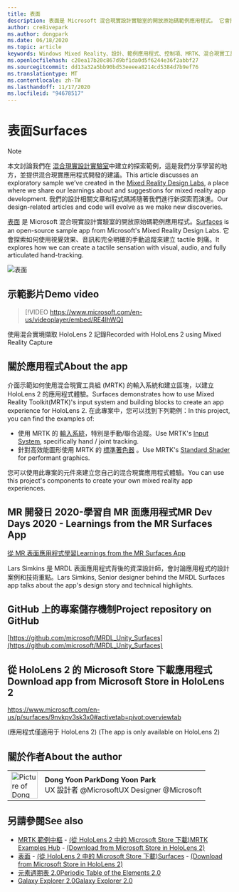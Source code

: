 ```yaml
---
title: 表面
description: 表面是 Microsoft 混合現實設計實驗室的開放原始碼範例應用程式。 它會探索如何使用視覺效果、音訊和完全明確的手動追蹤來建立 tactile 刺痛。
author: cre8ivepark
ms.author: dongpark
ms.date: 06/18/2020
ms.topic: article
keywords: Windows Mixed Reality、設計、範例應用程式、控制項、MRTK、混合現實工具組、Unity、範例應用程式、範例應用程式、開放原始碼、Microsoft Store、HoloLens、混合現實耳機、windows Mixed Reality 耳機、虛擬實境耳機
ms.openlocfilehash: c20ea17b20c867d9bf1da0d5f6244e36f2abbf27
ms.sourcegitcommit: dd13a32a5bb90bd53eeeea8214cd5384d7b9ef76
ms.translationtype: MT
ms.contentlocale: zh-TW
ms.lasthandoff: 11/17/2020
ms.locfileid: "94678517"
---
```

# <a name="surfaces"></a><span data-ttu-id="51ee8-105">表面</span><span class="sxs-lookup"><span data-stu-id="51ee8-105">Surfaces</span></span>

>[!NOTE]
><span data-ttu-id="51ee8-106">本文討論我們在 [混合現實設計實驗室](https://github.com/Microsoft/MRDesignLabs_Unity)中建立的探索範例，這是我們分享學習的地方，並提供混合現實應用程式開發的建議。</span><span class="sxs-lookup"><span data-stu-id="51ee8-106">This article discusses an exploratory sample we’ve created in the [Mixed Reality Design Labs](https://github.com/Microsoft/MRDesignLabs_Unity), a place where we share our learnings about and suggestions for mixed reality app development.</span></span> <span data-ttu-id="51ee8-107">我們的設計相關文章和程式碼將隨著我們進行新探索而演進。</span><span class="sxs-lookup"><span data-stu-id="51ee8-107">Our design-related articles and code will evolve as we make new discoveries.</span></span>

<span data-ttu-id="51ee8-108">[表面](https://github.com/microsoft/MRDL_Unity_Surfaces)  是 Microsoft 混合現實設計實驗室的開放原始碼範例應用程式。</span><span class="sxs-lookup"><span data-stu-id="51ee8-108">[Surfaces](https://github.com/microsoft/MRDL_Unity_Surfaces)  is an open-source sample app from Microsoft's Mixed Reality Design Labs.</span></span> <span data-ttu-id="51ee8-109">它會探索如何使用視覺效果、音訊和完全明確的手動追蹤來建立 tactile 刺痛。</span><span class="sxs-lookup"><span data-stu-id="51ee8-109">It explores how we can create a tactile sensation with visual, audio, and fully articulated hand-tracking.</span></span>

![表面](images/MRDL_Surfaces_1.jpg)

## <a name="demo-video"></a><span data-ttu-id="51ee8-111">示範影片</span><span class="sxs-lookup"><span data-stu-id="51ee8-111">Demo video</span></span> 
> [!VIDEO https://www.microsoft.com/en-us/videoplayer/embed/RE4IhWQ]

<span data-ttu-id="51ee8-112">使用混合實境擷取 HoloLens 2 記錄</span><span class="sxs-lookup"><span data-stu-id="51ee8-112">Recorded with HoloLens 2 using Mixed Reality Capture</span></span>

## <a name="about-the-app"></a><span data-ttu-id="51ee8-113">關於應用程式</span><span class="sxs-lookup"><span data-stu-id="51ee8-113">About the app</span></span>
<span data-ttu-id="51ee8-114">介面示範如何使用混合現實工具組 (MRTK) 的輸入系統和建立區塊，以建立 HoloLens 2 的應用程式體驗。</span><span class="sxs-lookup"><span data-stu-id="51ee8-114">Surfaces demonstrates how to use Mixed Reality Toolkit(MRTK)'s input system and building blocks to create an app experience for HoloLens 2.</span></span> <span data-ttu-id="51ee8-115">在此專案中，您可以找到下列範例：</span><span class="sxs-lookup"><span data-stu-id="51ee8-115">In this project, you can find the examples of:</span></span>
- <span data-ttu-id="51ee8-116">使用 MRTK 的 [輸入系統](https://microsoft.github.io/MixedRealityToolkit-Unity/Documentation/Input/Overview.html)，特別是手動/聯合追蹤。</span><span class="sxs-lookup"><span data-stu-id="51ee8-116">Use MRTK's [Input System](https://microsoft.github.io/MixedRealityToolkit-Unity/Documentation/Input/Overview.html), specifically hand / joint tracking.</span></span>
- <span data-ttu-id="51ee8-117">針對高效能圖形使用 MRTK 的 [標準著色器](https://microsoft.github.io/MixedRealityToolkit-Unity/Documentation/README_MRTKStandardShader.html) 。</span><span class="sxs-lookup"><span data-stu-id="51ee8-117">Use MRTK's [Standard Shader](https://microsoft.github.io/MixedRealityToolkit-Unity/Documentation/README_MRTKStandardShader.html) for performant graphics.</span></span>

<span data-ttu-id="51ee8-118">您可以使用此專案的元件來建立您自己的混合現實應用程式體驗。</span><span class="sxs-lookup"><span data-stu-id="51ee8-118">You can use this project's components to create your own mixed reality app experiences.</span></span>

## <a name="mr-dev-days-2020---learnings-from-the-mr-surfaces-app"></a><span data-ttu-id="51ee8-119">MR 開發日 2020-學習自 MR 面應用程式</span><span class="sxs-lookup"><span data-stu-id="51ee8-119">MR Dev Days 2020 - Learnings from the MR Surfaces App</span></span>
[<span data-ttu-id="51ee8-120">從 MR 表面應用程式學習</span><span class="sxs-lookup"><span data-stu-id="51ee8-120">Learnings from the MR Surfaces App</span></span>](https://channel9.msdn.com/Shows/Docs-Mixed-Reality/Learnings-from-the-MR-Surfaces-App)

<span data-ttu-id="51ee8-121">Lars Simkins 是 MRDL 表面應用程式背後的資深設計師，會討論應用程式的設計案例和技術重點。</span><span class="sxs-lookup"><span data-stu-id="51ee8-121">Lars Simkins, Senior designer behind the MRDL Surfaces app talks about the app's design story and technical highlights.</span></span>

## <a name="project-repository-on-github"></a><span data-ttu-id="51ee8-122">GitHub 上的專案儲存機制</span><span class="sxs-lookup"><span data-stu-id="51ee8-122">Project repository on GitHub</span></span>
[https://github.com/microsoft/MRDL_Unity_Surfaces](https://github.com/microsoft/MRDL_Unity_Surfaces)

## <a name="download-app-from-microsoft-store-in-hololens-2"></a><span data-ttu-id="51ee8-123">從 HoloLens 2 的 Microsoft Store 下載應用程式</span><span class="sxs-lookup"><span data-stu-id="51ee8-123">Download app from Microsoft Store in HoloLens 2</span></span>
https://www.microsoft.com/en-us/p/surfaces/9nvkpv3sk3x0#activetab=pivot:overviewtab

<span data-ttu-id="51ee8-124"> (應用程式僅適用于 HoloLens 2) </span><span class="sxs-lookup"><span data-stu-id="51ee8-124">(The app is only available on HoloLens 2)</span></span>

## <a name="about-the-author"></a><span data-ttu-id="51ee8-125">關於作者</span><span class="sxs-lookup"><span data-stu-id="51ee8-125">About the author</span></span>

<table style="border-collapse:collapse" padding-left="0px">
<tr>
<td style="border-style: none" width="60px"><img alt="Picture of Dong Yoon Park" width="60" height="60" src="images/dongyoonpark.jpg"></td>
<td style="border-style: none"><span data-ttu-id="51ee8-126"><b>Dong Yoon Park</b></span><span class="sxs-lookup"><span data-stu-id="51ee8-126"><b>Dong Yoon Park</b></span></span><br><span data-ttu-id="51ee8-127">UX 設計者 @Microsoft</span><span class="sxs-lookup"><span data-stu-id="51ee8-127">UX Designer @Microsoft</span></span></td>
</tr>
</table>

## <a name="see-also"></a><span data-ttu-id="51ee8-128">另請參閱</span><span class="sxs-lookup"><span data-stu-id="51ee8-128">See also</span></span>

* <span data-ttu-id="51ee8-129">[MRTK 範例中樞](https://microsoft.github.io/MixedRealityToolkit-Unity/Documentation/README_ExampleHub.html) - [ (從 HoloLens 2 中的 Microsoft Store 下載)](https://www.microsoft.com/en-us/p/mrtk-examples-hub/9mv8c39l2sj4)</span><span class="sxs-lookup"><span data-stu-id="51ee8-129">[MRTK Examples Hub](https://microsoft.github.io/MixedRealityToolkit-Unity/Documentation/README_ExampleHub.html) - [(Download from Microsoft Store in HoloLens 2)](https://www.microsoft.com/en-us/p/mrtk-examples-hub/9mv8c39l2sj4)</span></span>
* <span data-ttu-id="51ee8-130">[表面](sampleapp-surfaces.md) - [ (從 HoloLens 2 中的 Microsoft Store 下載)](https://www.microsoft.com/en-us/p/surfaces/9nvkpv3sk3x0)</span><span class="sxs-lookup"><span data-stu-id="51ee8-130">[Surfaces](sampleapp-surfaces.md) - [(Download from Microsoft Store in HoloLens 2)](https://www.microsoft.com/en-us/p/surfaces/9nvkpv3sk3x0)</span></span>
* [<span data-ttu-id="51ee8-131">元素週期表 2.0</span><span class="sxs-lookup"><span data-stu-id="51ee8-131">Periodic Table of the Elements 2.0</span></span>](https://medium.com/@dongyoonpark/bringing-the-periodic-table-of-the-elements-app-to-hololens-2-with-mrtk-v2-a6e3d8362158)
* [<span data-ttu-id="51ee8-132">Galaxy Explorer 2.0</span><span class="sxs-lookup"><span data-stu-id="51ee8-132">Galaxy Explorer 2.0</span></span>](galaxy-explorer-update.md)
